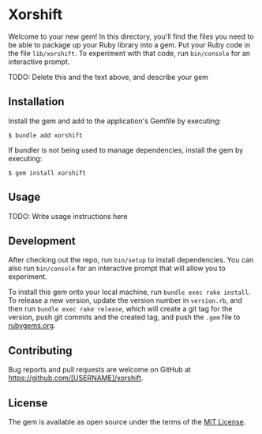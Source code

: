 # Xorshift

Welcome to your new gem! In this directory, you'll find the files you need to be able to package up your Ruby library into a gem. Put your Ruby code in the file `lib/xorshift`. To experiment with that code, run `bin/console` for an interactive prompt.

TODO: Delete this and the text above, and describe your gem

## Installation

Install the gem and add to the application's Gemfile by executing:

    $ bundle add xorshift

If bundler is not being used to manage dependencies, install the gem by executing:

    $ gem install xorshift

## Usage

TODO: Write usage instructions here

## Development

After checking out the repo, run `bin/setup` to install dependencies. You can also run `bin/console` for an interactive prompt that will allow you to experiment.

To install this gem onto your local machine, run `bundle exec rake install`. To release a new version, update the version number in `version.rb`, and then run `bundle exec rake release`, which will create a git tag for the version, push git commits and the created tag, and push the `.gem` file to [rubygems.org](https://rubygems.org).

## Contributing

Bug reports and pull requests are welcome on GitHub at https://github.com/[USERNAME]/xorshift.

## License

The gem is available as open source under the terms of the [MIT License](https://opensource.org/licenses/MIT).
